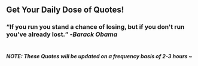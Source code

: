 ## Get Your Daily Dose of Quotes!
### <q>If you run you stand a chance of losing, but if you don't run you've already lost.</q> -<em>Barack Obama</em> <br><br>
##### NOTE: These Quotes will be updated on a frequency basis of 2-3 hours ~
